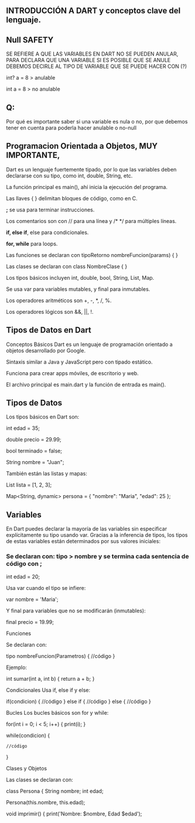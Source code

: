 ## INTRODUCCIÓN A DART y conceptos clave del lenguaje.

## Null SAFETY

SE REFIERE A QUE LAS VARIABLES EN DART NO SE PUEDEN ANULAR, PARA DECLARA QUE UNA VARIABLE SI ES POSIBLE QUE SE ANULE DEBEMOS DECIRLE AL TIPO DE VARIABLE QUE SE PUEDE HACER CON (?) 

int? a = 8 > anulable

int a = 8 > no anulable

## Q: 

Por qué es importante saber si una variable es nula o no,  por que debemos tener en cuenta para poderla hacer anulable o no-null

## Programacion Orientada a Objetos, MUY IMPORTANTE,

Dart es un lenguaje fuertemente tipado, por lo que las variables deben declararse con su tipo, como int, double, String, etc.

La función principal es main(), ahí inicia la ejecución del programa.

Las llaves { } delimitan bloques de código, como en C.

**;** se usa para terminar instrucciones.

Los comentarios son con // para una línea y /* */ para múltiples líneas.

**if, else if**, else para condicionales.

**for, while** para loops.

Las funciones se declaran con tipoRetorno nombreFuncion(params) { }

Las clases se declaran con class NombreClase { }

Los tipos básicos incluyen int, double, bool, String, List, Map.

Se usa var para variables mutables, y final para inmutables.

Los operadores aritméticos son +, -, *, /, %.

Los operadores lógicos son &&, ||, !.

## Tipos de Datos en Dart

Conceptos Básicos
Dart es un lenguaje de programación orientado a objetos desarrollado por Google.

Sintaxis similar a Java y JavaScript pero con tipado estático.

Funciona para crear apps móviles, de escritorio y web.

El archivo principal es main.dart y la función de entrada es main().

## Tipos de Datos

Los tipos básicos en Dart son:

int edad = 35; 

double precio = 29.99;

bool terminado = false; 

String nombre = "Juan";


También están las listas y mapas:

List<int> lista = [1, 2, 3];

Map<String, dynamic> persona = {
  "nombre": "Maria",
  "edad": 25
};

## Variables

En Dart puedes declarar la mayoría de las variables sin especificar explícitamente su tipo usando var. Gracias a la inferencia de tipos, los tipos de estas variables están determinados por sus valores iniciales:

### Se declaran con: tipo > nombre y se termina cada sentencia de código con ;

int edad = 20;


Usa var cuando el tipo se infiere:

var nombre = 'Maria';

Y final para variables que no se modificarán (inmutables):

final precio = 19.99;


Funciones

Se declaran con:

tipo nombreFuncion(Parametros) {
  //código
}


Ejemplo:

int sumar(int a, int b) {
  return a + b;
}

Condicionales
Usa if, else if y else:

if(condicion) {
  //código
} else if {
  //código 
} else {
  //código
}

Bucles
Los bucles básicos son for y while:

for(int i = 0; i < 5; i++) {
  print(i); 
}

while(condicion) {  
    
    //código
}

Clases y Objetos

Las clases se declaran con:

class Persona { 
    String nombre; 
    int edad;

Persona(this.nombre, this.edad);

void imprimir() { 
    print('Nombre: $nombre, Edad $edad');
